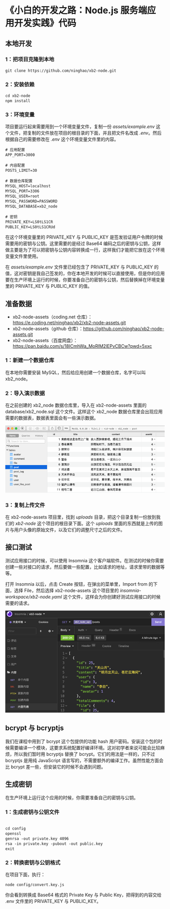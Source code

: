 # 《小白的开发之路：Node.js 服务端应用开发实践》代码

## 本地开发

### **1：把项目克隆到本地**

```
git clone https://github.com/ninghao/xb2-node.git
```

### **2：安装依赖**

```
cd xb2-node
npm install
```

### **3：环境变量**

项目要运行起来需要用到一个环境变量文件，复制一份 _assets/example.env_ 这个文件，把复制的文件放在项目的根目录的下面，并且把文件名改成 _.env_。然后根据自己的需要修改在 _.env_ 这个环境变量文件里的内容。

```
# 应用配置
APP_PORT=3000

# 内容配置
POSTS_LIMIT=30

# 数据仓库配置
MYSQL_HOST=localhost
MYSQL_PORT=3306
MYSQL_USER=root
MYSQL_PASSWORD=PASSWORD
MYSQL_DATABASE=xb2_node

# 密钥
PRIVATE_KEY=LS0tLS1CR
PUBLIC_KEY=LS0tLS1CRUd
```

在这个环境变量里的 PRIVATE_KEY 与 PUBLIC_KEY 是签发验证用户令牌的时候需要用的密钥与公钥。这里需要的是经过 Base64 编码之后的密钥与公钥，这样做主要是为了可以把密钥与公钥内容转换成一行，这样我们才能把它放在这个环境变量文件里使用。

在 _assets/example.env_ 文件里已经包含了 PRIVATE_KEY 与 PUBLIC_KEY 的值，这对密钥是我自己签发的，你在本地开发的时候可以直接使用，但是你的应用要在生产环境上运行的时候，你要准备自己的密钥与公钥，然后替换掉在环境变量里的 PRIVATE_KEY 与 PUBLIC_KEY 的值。

## 准备数据

- xb2-node-assets（coding.net 仓库）：https://e.coding.net/ninghao/xb2/xb2-node-assets.git
- xb2-node-assets（github 仓库）：https://github.com/ninghao/xb2-node-assets.git
- xb2-node-assets（百度网盘）：https://pan.baidu.com/s/18ICmhWa_MoRIM2lEPvCBCw?pwd=5xxc

### 1：新建一个数据仓库

在本地你需要安装 MySQL，然后给应用创建一个数据仓库，名字可以叫 xb2_node。

### 2：导入演示数据

在之前创建的 xb2_node 数据仓库里，导入在 xb2-node-assets 里面的 database/xb2_node.sql 这个文件。这样这个 xb2_node 数据仓库里会出现应用需要的数据表，数据表里面会有一些演示数据。

![tableplus](https://raw.githubusercontent.com/ninghao/xb2-node/master/assets/images/screenshot-tableplus.png)

### 3：复制上传文件

在 xb2-node-assets 项目里，找到 _uploads_ 目录，把这个目录复制一份放到我们的 _xb2-node_ 这个项目的根目录下面。这个 _uploads_ 里面的东西就是上传的图片与用户头像的原始文件，以及它们的调整尺寸之后的文件。

## 接口测试

测试应用接口的时候，可以使用 Insomnia 这个客户端软件。在测试的时候你需要创建一些对接口的请求，然后要做一些配置，比如请求的地址，请求里带的数据等等。

打开 Insomnia 以后，点击 Create 按钮，在弹出的菜单里，Import from 的下面，选择 File，然后选择 xb2-node-assets 这个项目里的 _insomnia-workspace/xb2-node.yaml_ 这个文件，这样会为你创建好测试应用接口的时候需要的请求。

![insomnia](https://raw.githubusercontent.com/ninghao/xb2-node/master/assets/images/screenshot-insomnia.png)

## bcrypt 与 bcryptjs

我们在课程中用到了 bcrypt 这个包提供的功能 hash 用户密码。安装这个包的时候需要编译一个模块，这要求系统配置好编译环境。这对初学者来说可能会比较麻烦，所以我们暂时用 bcryptjs 替换了 bcrypt。它们的用法是一样的，只不过 bcryptjs 是用纯 JavaScript 语言写的，不需要额外的编译工作。虽然性能方面会比 bcrypt 差一些，但安装它的时候不会遇到问题。

## 生成密钥

在生产环境上运行这个应用的时候，你需要准备自己的密钥与公钥。

### 1：生成密钥与公钥文件

```

cd config
openssl
genrsa -out private.key 4096
rsa -in private.key -pubout -out public.key
exit

```

### 2：转换密钥与公钥格式

在项目下面，执行：

```
node config/convert.key.js
```

你会看到转换成 Base64 格式的 Private Key 与 Public Key，把得到的内容交给 .env 文件里的 PRIVATE_KEY 与 PUBLIC_KEY。
